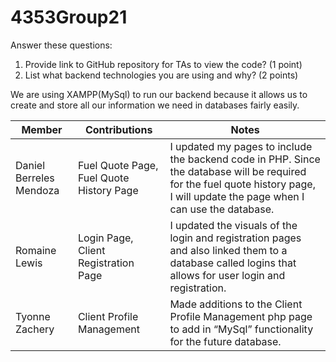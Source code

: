 # 4353Group21

Answer these questions:
1. Provide link to GitHub repository for TAs to view the code? (1 point)
2. List what backend technologies you are using and why? (2 points)

We are using XAMPP(MySql) to run our backend because it allows us to create and store all our information we need in databases fairly easily.

| Member | Contributions | Notes |
|---|---|---|
| Daniel Berreles Mendoza | Fuel Quote Page, Fuel Quote History Page | I updated my pages to include the backend code in PHP. Since the database will be required for the fuel quote history page, I will update the page when I can use the database.   |
| Romaine Lewis | Login Page, Client Registration Page | I updated the visuals of the login and registration pages and also linked them to a database called logins that allows for user login and registration. |
| Tyonne Zachery | Client Profile Management | Made additions to the Client Profile Management php page to add in “MySql” functionality for the future database. |
